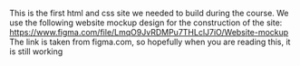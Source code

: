 This is the first html and css site we needed to build during the course. 
We use the following website mockup design for the construction of the 
site:
https://www.figma.com/file/LmqO9JvRDMPu7THLclJ7iO/Website-mockup
The link is taken from figma.com, so hopefully when you are reading this, 
it is still working
